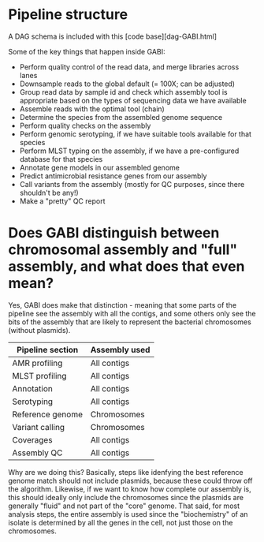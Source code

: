 # Pipeline structure

A DAG schema is included with this [code base][dag-GABI.html]

Some of the key things that happen inside GABI:
- Perform quality control of the read data, and merge libraries across lanes
- Downsample reads to the global default (= 100X; can be adjusted)
- Group read data by sample id and check which assembly tool is appropriate based on the types of sequencing data we have available
- Assemble reads with the optimal tool (chain)
- Determine the species from the assembled genome sequence
- Perform quality checks on the assembly
- Perform genomic serotyping, if we have suitable tools available for that species
- Perform MLST typing on the assembly, if we have a pre-configured database for that species
- Annotate gene models in our assembled genome
- Predict antimicrobial resistance genes from our assembly
- Call variants from the assembly (mostly for QC purposes, since there shouldn't be any!)
- Make a "pretty" QC report

# Does GABI distinguish between chromosomal assembly and "full" assembly, and what does that even mean?

Yes, GABI does make that distinction - meaning that some parts of the pipeline see the assembly with all the contigs, and some others only see the bits of the assembly that are likely to represent the bacterial chromosomes (without plasmids). 

| Pipeline section | Assembly used|
|------------------|--------------|
| AMR profiling    | All contigs  |
| MLST profiling   | All contigs  |
| Annotation       | All contigs  |
| Serotyping       | All contigs  |
| Reference genome | Chromosomes  |
| Variant calling  | Chromosomes  |
| Coverages        | All contigs  |
| Assembly QC      | All contigs  |

Why are we doing this? Basically, steps like idenfying the best reference genome match should not include plasmids, because these could throw off the algorithm. Likewise, if we want to know how complete our assembly is, this should ideally only include the chromosomes since the plasmids are generally "fluid" and not part of the "core" genome. That said, for most analysis steps, the entire assembly is used since the "biochemistry" of an isolate is determined by all the genes in the cell, not just those on the chromosomes. 
